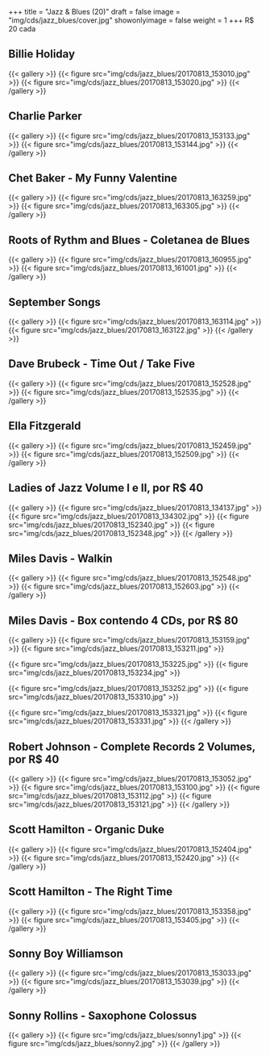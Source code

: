 +++
title = "Jazz & Blues (20)"
draft = false
image = "img/cds/jazz_blues/cover.jpg"
showonlyimage = false
weight = 1
+++
<span class="price">R$ 20</span> cada
<!--more-->

## Billie Holiday

{{< gallery >}}
{{< figure src="img/cds/jazz_blues/20170813_153010.jpg" >}}
{{< figure src="img/cds/jazz_blues/20170813_153020.jpg" >}}
{{< /gallery >}}

## Charlie Parker

{{< gallery >}}
{{< figure src="img/cds/jazz_blues/20170813_153133.jpg" >}}
{{< figure src="img/cds/jazz_blues/20170813_153144.jpg" >}}
{{< /gallery >}}

## Chet Baker - My Funny Valentine

{{< gallery >}}
{{< figure src="img/cds/jazz_blues/20170813_163259.jpg" >}}
{{< figure src="img/cds/jazz_blues/20170813_163305.jpg" >}}
{{< /gallery >}}

## Roots of Rythm and Blues - Coletanea de Blues

{{< gallery >}}
{{< figure src="img/cds/jazz_blues/20170813_160955.jpg" >}}
{{< figure src="img/cds/jazz_blues/20170813_161001.jpg" >}}
{{< /gallery >}}

## September Songs
{{< gallery >}}
{{< figure src="img/cds/jazz_blues/20170813_163114.jpg" >}}
{{< figure src="img/cds/jazz_blues/20170813_163122.jpg" >}}
{{< /gallery >}}

## Dave Brubeck - Time Out / Take Five
{{< gallery >}}
{{< figure src="img/cds/jazz_blues/20170813_152528.jpg" >}}
{{< figure src="img/cds/jazz_blues/20170813_152535.jpg" >}}
{{< /gallery >}}

## Ella Fitzgerald

{{< gallery >}}
{{< figure src="img/cds/jazz_blues/20170813_152459.jpg" >}}
{{< figure src="img/cds/jazz_blues/20170813_152509.jpg" >}}
{{< /gallery >}}

## Ladies of Jazz Volume I e II, por R$ 40

{{< gallery >}}
{{< figure src="img/cds/jazz_blues/20170813_134137.jpg" >}}
{{< figure src="img/cds/jazz_blues/20170813_134302.jpg" >}}
{{< figure src="img/cds/jazz_blues/20170813_152340.jpg" >}}
{{< figure src="img/cds/jazz_blues/20170813_152348.jpg" >}}
{{< /gallery >}}

## Miles Davis - Walkin

{{< gallery >}}
{{< figure src="img/cds/jazz_blues/20170813_152548.jpg" >}}
{{< figure src="img/cds/jazz_blues/20170813_152603.jpg" >}}
{{< /gallery >}}

## Miles Davis - Box contendo 4 CDs, por R$ 80

{{< gallery >}}
{{< figure src="img/cds/jazz_blues/20170813_153159.jpg" >}}
{{< figure src="img/cds/jazz_blues/20170813_153211.jpg" >}}

{{< figure src="img/cds/jazz_blues/20170813_153225.jpg" >}}
{{< figure src="img/cds/jazz_blues/20170813_153234.jpg" >}}

{{< figure src="img/cds/jazz_blues/20170813_153252.jpg" >}}
{{< figure src="img/cds/jazz_blues/20170813_153310.jpg" >}}

{{< figure src="img/cds/jazz_blues/20170813_153321.jpg" >}}
{{< figure src="img/cds/jazz_blues/20170813_153331.jpg" >}}
{{< /gallery >}}

## Robert Johnson - Complete Records 2 Volumes, por R$ 40

{{< gallery >}}
{{< figure src="img/cds/jazz_blues/20170813_153052.jpg" >}}
{{< figure src="img/cds/jazz_blues/20170813_153100.jpg" >}}
{{< figure src="img/cds/jazz_blues/20170813_153112.jpg" >}}
{{< figure src="img/cds/jazz_blues/20170813_153121.jpg" >}}
{{< /gallery >}}

## Scott Hamilton - Organic Duke

{{< gallery >}}
{{< figure src="img/cds/jazz_blues/20170813_152404.jpg" >}}
{{< figure src="img/cds/jazz_blues/20170813_152420.jpg" >}}
{{< /gallery >}}

## Scott Hamilton - The Right Time

{{< gallery >}}
{{< figure src="img/cds/jazz_blues/20170813_153358.jpg" >}}
{{< figure src="img/cds/jazz_blues/20170813_153405.jpg" >}}
{{< /gallery >}}

## Sonny Boy Williamson

{{< gallery >}}
{{< figure src="img/cds/jazz_blues/20170813_153033.jpg" >}}
{{< figure src="img/cds/jazz_blues/20170813_153039.jpg" >}}
{{< /gallery >}}

## Sonny Rollins - Saxophone Colossus

{{< gallery >}}
{{< figure src="img/cds/jazz_blues/sonny1.jpg" >}}
{{< figure src="img/cds/jazz_blues/sonny2.jpg" >}}
{{< /gallery >}}